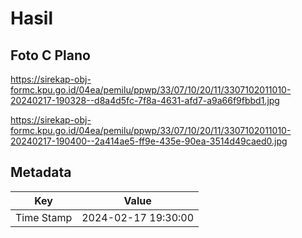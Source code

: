 # Hasil

## Foto C Plano

https://sirekap-obj-formc.kpu.go.id/04ea/pemilu/ppwp/33/07/10/20/11/3307102011010-20240217-190328--d8a4d5fc-7f8a-4631-afd7-a9a66f9fbbd1.jpg

https://sirekap-obj-formc.kpu.go.id/04ea/pemilu/ppwp/33/07/10/20/11/3307102011010-20240217-190400--2a414ae5-ff9e-435e-90ea-3514d49caed0.jpg


## Metadata

| Key        | Value               |
| ---------- | ------------------- |
| Time Stamp | 2024-02-17 19:30:00 |



